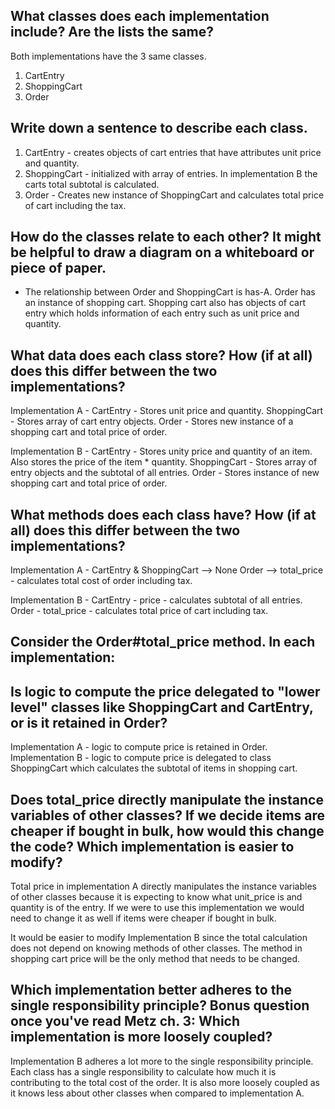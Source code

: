 ## What classes does each implementation include? Are the lists the same?
  Both implementations have the 3 same classes.
  1. CartEntry
  2. ShoppingCart
  3. Order


## Write down a sentence to describe each class.

  1. CartEntry - creates objects of cart entries that have attributes unit price and quantity.
  2. ShoppingCart - initialized with array of entries. In implementation B the carts total subtotal is calculated.
  3. Order - Creates new instance of ShoppingCart and calculates total price of cart including the tax.

## How do the classes relate to each other? It might be helpful to draw a diagram on a whiteboard or piece of paper.
  * The relationship between Order and ShoppingCart is has-A. Order has an instance of shopping cart. Shopping cart also has objects of cart entry which holds information of each entry such as unit price and quantity.

## What data does each class store? How (if at all) does this differ between the two implementations?
  Implementation A -
  CartEntry - Stores unit price and quantity.
  ShoppingCart - Stores array of cart entry objects.
  Order - Stores new instance of a shopping cart and total price of order.

  Implementation B -
  CartEntry - Stores unity price and quantity of an item. Also stores the price of the item * quantity.
  ShoppingCart - Stores array of entry objects and the subtotal of all entries.
  Order - Stores instance of new shopping cart and total price of order.

## What methods does each class have? How (if at all) does this differ between the two implementations?
  Implementation A -
  CartEntry & ShoppingCart --> None
  Order --> total_price - calculates total cost of order including tax.

  Implementation B -
  CartEntry - price - calculates subtotal of all entries.
  Order - total_price - calculates total price of cart including tax.


## Consider the Order#total_price method. In each implementation:

## Is logic to compute the price delegated to "lower level" classes like ShoppingCart and CartEntry, or is it retained in Order?

  Implementation A - logic to compute price is retained in Order.
  Implementation B - logic to compute price is delegated to class ShoppingCart which calculates the subtotal of items in shopping cart.

## Does total_price directly manipulate the instance variables of other classes? If we decide items are cheaper if bought in bulk, how would this change the code? Which implementation is easier to modify?

  Total price in implementation A directly manipulates the instance variables of other classes because it is expecting to know what unit_price is and quantity is of the entry. If we were to use this implementation we would need to change it as well if items were cheaper if bought in bulk.

  It would be easier to modify Implementation B since the total calculation does not depend on knowing methods of other classes. The method in shopping cart price will be the only method that needs to be changed.


## Which implementation better adheres to the single responsibility principle? Bonus question once you've read Metz ch. 3: Which implementation is more loosely coupled?

Implementation B adheres a lot more to the single responsibility principle. Each class has a single responsibility to calculate how much it is contributing to the total cost of the order. It is also more loosely coupled as it knows less about other classes when compared to implementation A.
